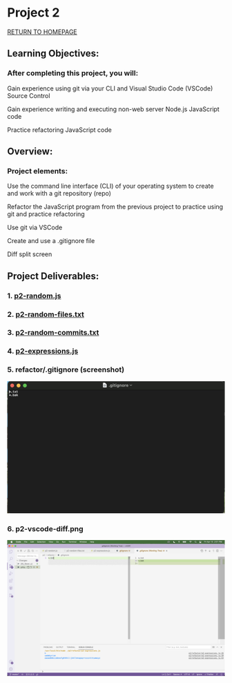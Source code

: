 # Project 2

[RETURN TO HOMEPAGE](https://sierrabakerr.github.io/)


## Learning Objectives:

### After completing this project, you will:

Gain experience using git via your CLI and Visual Studio Code (VSCode) Source Control

Gain experience writing and executing non-web server Node.js JavaScript code

Practice refactoring JavaScript code


## Overview:

### Project elements:

Use the command line interface (CLI) of your operating system to create and work with a git repository (repo)

Refactor the JavaScript program from the previous project to practice using git and practice refactoring

Use git via VSCode

Create and use a .gitignore file

Diff split screen


## Project Deliverables:

### 1. [p2-random.js](p2-random.js)

### 2. [p2-random-files.txt](p2-random-files.txt)

### 3. [p2-random-commits.txt](p2-random-commits.txt)

### 4. [p2-expressions.js](p2-expressions.js)

### 5. refactor/.gitignore (screenshot)
![gitignore.png](gitignore.png)

### 6. p2-vscode-diff.png
![p2-vscode-diff.png](p2-vscode-diff.png)



